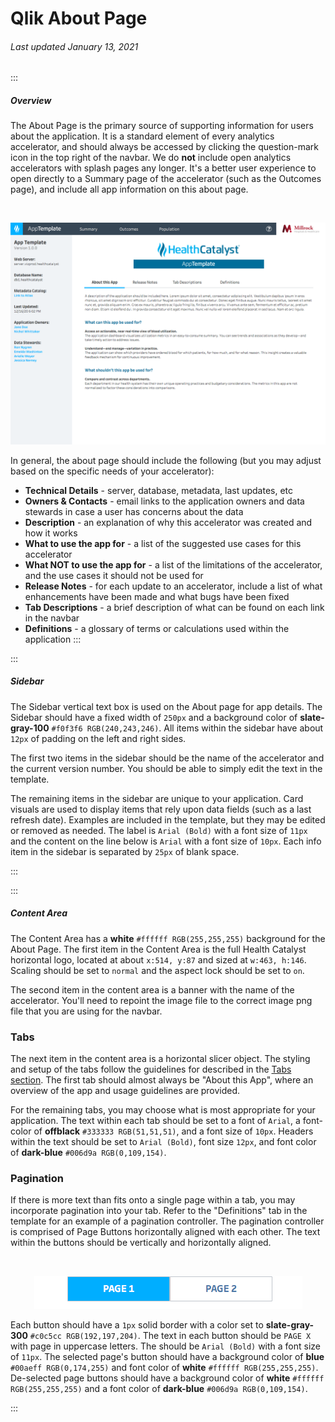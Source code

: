 # Qlik About Page

###### Last updated January 13, 2021

:::

##### Overview

The About Page is the primary source of supporting information for users about the application.
It is a standard element of every analytics accelerator, and should always be accessed by clicking the question-mark icon in the top right of the navbar.
We do **not** include open analytics accelerators with splash pages any longer.
It's a better user experience to open directly to a Summary page of the accelerator (such as the Outcomes page), and include all app information on this about page.

<div style="text-align:center"><br>

![About Page](./assets/analytics/tableau/aboutoverview.png "About Page")

</div>

In general, the about page should include the following (but you may adjust based on the specific needs of your accelerator):

- **Technical Details** - server, database, metadata, last updates, etc
- **Owners & Contacts** - email links to the application owners and data stewards in case a user has concerns about the data
- **Description** - an explanation of why this accelerator was created and how it works
- **What to use the app for** - a list of the suggested use cases for this accelerator
- **What NOT to use the app for** - a list of the limitations of the accelerator, and the use cases it should not be used for
- **Release Notes** - for each update to an accelerator, include a list of what enhancements have been made and what bugs have been fixed
- **Tab Descriptions** - a brief description of what can be found on each link in the navbar
- **Definitions** - a glossary of terms or calculations used within the application
:::

:::

##### Sidebar

The Sidebar vertical text box is used on the About page for app details.
The Sidebar should have a fixed width of `250px` and a background color of **slate-gray-100** `#f0f3f6 RGB(240,243,246)`.
All items within the sidebar have about `12px` of padding on the left and right sides.

The first two items in the sidebar should be the name of the accelerator and the current version number.
You should be able to simply edit the text in the template.

The remaining items in the sidebar are unique to your application. Card visuals are used to display items that rely upon data fields (such as a last refresh date). 
Examples are included in the template, but they may be edited or removed as needed.
The label is `Arial (Bold)` with a font size of `11px` and the content on the line below is `Arial` with a font size of `10px`.
Each info item in the sidebar is separated by `25px` of blank space.

:::

:::

##### Content Area

The Content Area has a **white** `#ffffff RGB(255,255,255)` background for the About Page.
The first item in the Content Area is the full Health Catalyst horizontal logo, located at about `x:514, y:87` and sized at `w:463, h:146`. Scaling should be set to `normal` and the aspect lock should be set to `on`.

The second item in the content area is a banner with the name of the accelerator. You'll need to repoint the image file to the correct image png file that you are using for the navbar.

### Tabs

The next item in the content area is a horizontal slicer object.
The styling and setup of the tabs follow the guidelines for described in the [Tabs section](/analytics/qlik-tabs).
The first tab should almost always be "About this App", where an overview of the app and usage guidelines are provided.

For the remaining tabs, you may choose what is most appropriate for your application.
The text within each tab should be set to a font of `Arial`, a font-color of **offblack** `#333333 RGB(51,51,51)`, and a font size of `10px`.
Headers within the text should be set to `Arial (Bold)`, font size `12px`, and font color of **dark-blue** `#006d9a RGB(0,109,154)`.

### Pagination

If there is more text than fits onto a single page within a tab, you may incorporate pagination into your tab.
Refer to the "Definitions" tab in the template for an example of a pagination controller.
The pagination controller is comprised of Page Buttons horizontally aligned with each other. The text within the buttons should be vertically and horizontally aligned.

<div style="text-align:center"><br>

![Pagination Controller](./assets/analytics/tableau/pagination.png "Pagination Controller")

</div>

Each button should have a `1px` solid border with a color set to **slate-gray-300** `#c0c5cc RGB(192,197,204)`.
The text in each button should be `PAGE X` with page in uppercase letters.
The should be `Arial (Bold)` with a font size of `11px`.
The selected page's button should have a background color of **blue** `#00aeff RGB(0,174,255)` and font color of **white** `#ffffff RGB(255,255,255)`.
De-selected page buttons should have a background color of **white** `#ffffff RGB(255,255,255)` and a font color of **dark-blue** `#006d9a RGB(0,109,154)`.

:::